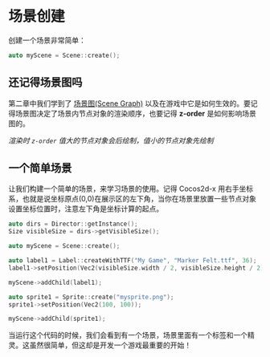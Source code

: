 # 场景创建

创建一个场景非常简单：

```cpp
auto myScene = Scene::create();
```

## 还记得场景图吗

第二章中我们学到了 [场景图(Scene Graph)](../basic_concepts/scene.md) 以及在游戏中它是如何生效的。要记得场景图决定了场景内节点对象的渲染顺序，也要记得 __z-order__ 是如何影响场景图的。

_渲染时 `z-order` 值大的节点对象会后绘制，值小的节点对象先绘制_

## 一个简单场景

让我们构建一个简单的场景，来学习场景的使用。记得 Cocos2d-x 用右手坐标系，也就是说坐标原点(0,0)在展示区的左下角，当你在场景里放置一些节点对象设置坐标位置时，注意左下角是坐标计算的起点。

```cpp
auto dirs = Director::getInstance();
Size visibleSize = dirs->getVisibleSize();

auto myScene = Scene::create();

auto label1 = Label::createWithTTF("My Game", "Marker Felt.ttf", 36);
label1->setPosition(Vec2(visibleSize.width / 2, visibleSize.height / 2));

myScene->addChild(label1);

auto sprite1 = Sprite::create("mysprite.png");
sprite1->setPosition(Vec2(100, 100));

myScene->addChild(sprite1);
```

当运行这个代码的时候，我们会看到有一个场景，场景里面有一个标签和一个精灵。这虽然很简单，但这却是开发一个游戏最重要的开始！
